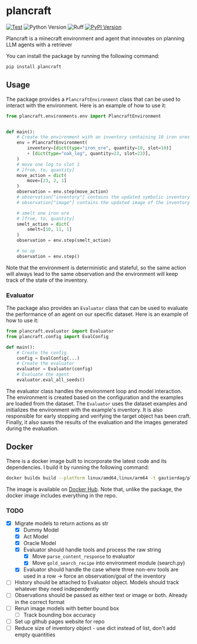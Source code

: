 # plancraft

[![Test](https://github.com/gautierdag/plancraft/actions/workflows/test.yaml/badge.svg)](https://github.com/gautierdag/plancraft/actions/workflows/test.yaml)
![Python Version](https://img.shields.io/badge/python-3.9+-blue)
![Ruff](https://img.shields.io/badge/linter-ruff-blue)
[![PyPI Version](https://img.shields.io/pypi/v/plancraft)](https://pypi.org/project/plancraft/)

Plancraft is a minecraft environment and agent that innovates on planning LLM agents with a retriever

You can install the package by running the following command:

```bash
pip install plancraft
```

## Usage

The package provides a `PlancraftEnvironment` class that can be used to interact with the environment. Here is an example of how to use it:

```python
from plancraft.environments.env import PlancraftEnvironment


def main():
    # Create the environment with an inventory containing 10 iron ores and 23 oak logs
    env = PlancraftEnvironment(
        inventory=[dict(type="iron_ore", quantity=10, slot=10)]
        + [dict(type="oak_log", quantity=23, slot=23)],
    )
    # move one log to slot 1
    # [from, to, quantity]
    move_action = dict(
        move=[23, 2, 1]
    )
    observation = env.step(move_action)
    # observation["inventory"] contains the updated symbolic inventory
    # observation["image"] contains the updated image of the inventory

    # smelt one iron ore
    # [from, to, quantity]
    smelt_action = dict(
        smelt=[10, 11, 1]
    )
    observation = env.step(smelt_action)

    # no op
    observation = env.step()
```

Note that the environment is deterministic and stateful, so the same action will always lead to the same observation and the environment will keep track of the state of the inventory.

### Evaluator

The package also provides an `Evaluator` class that can be used to evaluate the performance of an agent on our specific dataset. Here is an example of how to use it:

```python
from plancraft.evaluator import Evaluator
from plancraft.config import EvalConfig

def main():
    # Create the config
    config = EvalConfig(...)
    # Create the evaluator
    evaluator = Evaluator(config)
    # Evaluate the agent
    evaluator.eval_all_seeds()
```

The evaluator class handles the environment loop and model interaction. The environment is created based on the configuration and the examples are loaded from the dataset. The `Evaluator` uses the dataset examples and initializes the environment with the example's inventory. It is also responsible for early stopping and verifying the target object has been craft. Finally, it also saves the results of the evaluation and the images generated during the evaluation.

## Docker

There is a docker image built to incorporate the latest code and its dependencies. I build it by running the following command:

```bash
docker buildx build --platform linux/amd64,linux/arm64 -t gautierdag/plancraft --push .
```

The image is available on [Docker Hub](https://hub.docker.com/r/gautierdag/plancraft). Note that, unlike the package, the docker image includes everything in the repo.

### TODO

- [x] Migrate models to return actions as str
  - [x] Dummy Model
  - [x] Act Model
  - [x] Oracle Model
  - [x] Evaluator should handle tools and process the raw string
    - [x] Move `parse_content_response` to evaluator
    - [x] Move `gold_search_recipe` into environment module (search.py)
  - [x] Evaluator should handle the case where three non-env tools are used in a row -> force an observation/goal of the inventory
- [ ] History should be attached to Evaluator object. Models should track whatever they need independently
- [ ] Observations should be passed as either text or image or both. Already in the correct format
- [ ] Rerun image models with better bound box
  - [ ] Track bounding box accuracy
- [ ] Set up github pages website for repo
- [ ] Reduce size of inventory object - use dict instead of list, don't add empty quantities
